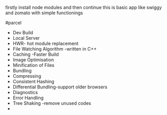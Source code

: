 firstly install node modules and then continue 
this is basic app like swiggy and zomato with simple functionings 

#parcel
-   Dev Build 
-   Local Server 
-   HWR- hot module replacement 
-   File Watching Algorithm -written in C++
-   Caching -Faster Build 
-   Image Optimisation
-   Minification of Files 
-   Bundling
-   Compressing 
-   Consistent Hashing
-   Differential Bundling-support older browsers 
-   Diagnostics 
-   Error Handling
-   Tree Shaking -remove unused codes 
-   